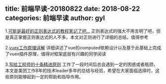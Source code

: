 title: 前端早读-20180822
date: 2018-08-22
categories: 前端早读
author: gyl
---

1.[可能是最好的正则表达式的教程笔记了吧...](https://juejin.im/post/5b5db5b8e51d4519155720d2)
正则表达式的强大不用言明了吧，但是真正掌握正则表达式的人不多，本文对正则进行了详细的总结，值得参考

2.[vuex工作原理详解](https://www.jianshu.com/p/d95a7b8afa06)
详细讲述了vue的computed依赖设计以及基于此基础上完成了vuex插件原理，值得对框架底层有兴趣的同学阅读

3.[写给工程师的十条精进原则](https://mp.weixin.qq.com/s/xBEYqEUKIMRHVvRxkH1hFQ)
工作了一段时间后总会遇到一定的困惑或者瓶颈，本文是美团工作8年的技术leader多年的总结与经验，希望在大家面临选择时，这些原则能够起到一定的帮助和指导作用。



